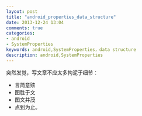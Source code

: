 ```yaml
---
layout: post
title: "android_properties_data_structure"
date: 2013-12-24 13:04
comments: true
categories:
- android
- SystemProperties
keywords: android,SystemProperties，data structure
description: android,SystemProperties
---
```


突然发觉，写文章不应太多拘泥于细节：
- 言简意赅
- 图胜于文
- 图文并茂
- 点到为止。

<!-- more -->

